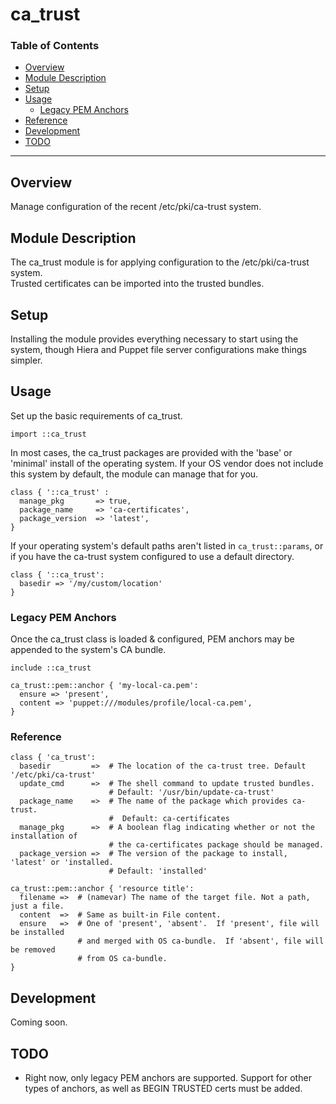 # ca\_trust #

### Table of Contents ###

+ [Overview](#overview)
+ [Module Description](#descr)
+ [Setup](#setup)
+ [Usage](#usage)
    + [Legacy PEM Anchors](#pem-anchors)
+ [Reference](#reference)
+ [Development](#dev)
+ [TODO](#todo)

---

## Overview <a name="overview" /> ##

Manage configuration of the recent /etc/pki/ca-trust system.

## Module Description <a name="descr" /> ##

The ca\_trust module is for applying configuration to the /etc/pki/ca-trust system.  
Trusted certificates can be imported into the trusted bundles.

## Setup <a name="setup" /> ##

Installing the module provides everything necessary to start using the system, though
Hiera and Puppet file server configurations make things simpler.

## Usage <a name="usage"/> ##

Set up the basic requirements of ca\_trust.

```
import ::ca_trust 
```

In most cases, the ca\_trust packages are provided with the 'base' or 'minimal' install
of the operating system.  If your OS vendor does not include this system by default, 
the module can manage that for you.

```
class { '::ca_trust' :
  manage_pkg       => true,
  package_name     => 'ca-certificates',
  package_version  => 'latest',
}
```

If your operating system's default paths aren't listed in `ca_trust::params`, or if you have
the ca-trust system configured to use a default directory.

```
class { '::ca_trust':
  basedir => '/my/custom/location'
}
```

### Legacy PEM Anchors <a name="pem-anchors"/> ###

Once the ca\_trust class is loaded & configured, PEM anchors may be appended to the system's
CA bundle.

```
include ::ca_trust

ca_trust::pem::anchor { 'my-local-ca.pem':
  ensure => 'present',
  content => 'puppet:///modules/profile/local-ca.pem',
}
```

### Reference <a name="reference"/> ###

```
class { 'ca_trust':
  basedir         =>  # The location of the ca-trust tree. Default '/etc/pki/ca-trust'
  update_cmd      =>  # The shell command to update trusted bundles.
                      # Default: '/usr/bin/update-ca-trust'
  package_name    =>  # The name of the package which provides ca-trust.
                      #  Default: ca-certificates
  manage_pkg      =>  # A boolean flag indicating whether or not the installation of
                      # the ca-certificates package should be managed.
  package_version =>  # The version of the package to install, 'latest' or 'installed.
                      # Default: 'installed'
``` 

```
ca_trust::pem::anchor { 'resource title':
  filename =>  # (namevar) The name of the target file. Not a path, just a file.
  content  =>  # Same as built-in File content.
  ensure   =>  # One of 'present', 'absent'.  If 'present', file will be installed
               # and merged with OS ca-bundle.  If 'absent', file will be removed
               # from OS ca-bundle.
}
```

## Development <a name="dev"/> ##

Coming soon.

## TODO <a name="todo"/> ##

+ Right now, only legacy PEM anchors are supported. Support for other
types of anchors, as well as BEGIN TRUSTED certs must be added.
